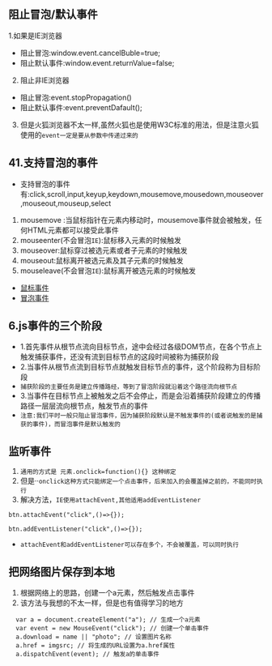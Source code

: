 ## 阻止冒泡/默认事件
1.如果是IE浏览器
* 阻止冒泡:window.event.cancelBuble=true;
* 阻止默认事件:window.event.returnValue=false;
2. 阻止非IE浏览器
* 阻止冒泡:event.stopPropagation()
* 阻止默认事件:event.preventDafault();
3. 但是火狐浏览器不太一样,虽然火狐也是使用W3C标准的用法，但是注意火狐使用的`event一定是要从参数中传递过来的`


## 41.支持冒泡的事件
* 支持冒泡的事件有:click,scroll,input,keyup,keydown,mousemove,mousedown,mouseover,mouseout,mouseup,select
1. mousemove :当鼠标指针在元素内移动时，mousemove事件就会被触发，任何HTML元素都可以接受此事件
2. mouseenter(不会冒泡`IE`):鼠标移入元素的时候触发
3. mouseover:鼠标穿过被选元素或者子元素的时候触发
4. mouseout:鼠标离开被选元素及其子元素的时候触发
5. mouseleave(不会冒泡`IE`):鼠标离开被选元素的时候触发
* [鼠标事件](https://blog.csdn.net/u010297791/article/details/57412796)
* [冒泡事件](https://www.cnblogs.com/rubylouvre/p/5080464.html)


## 6.js事件的三个阶段
* 1.首先事件从根节点流向目标节点，途中会经过各级DOM节点，在各个节点上触发捕获事件，还没有流到目标节点的这段时间被称为捕获阶段
* 2.当事件从根节点流到目标节点就触发目标节点的事件，这个阶段称为目标阶段
* `捕获阶段的主要任务是建立传播路经，等到了冒泡阶段就沿着这个路径流向根节点`
* 3.当事件在目标节点上被触发之后不会停止，而是会沿着捕获阶段建立的传播路径一层层流向根节点，触发节点的事件
* `注意:我们平时一般只阻止冒泡事件，因为捕获阶段默认是不触发事件的(或者说触发的是捕获的事件)，而冒泡事件是默认触发的`


## 监听事件
1. `通用的方式是 元素.onclick=function(){} 这种绑定`
2. 但是··`onclick这种方式只能绑定一个点击事件，后来加入的会覆盖掉之前的，不能同时执行`
3. 解决方法，`IE使用attachEvent,其他适用addEventListener`
```
btn.attachEvent("click",()=>{});

btn.addEventListener("click",()=>{});
```
* `attachEvent和addEventListener可以存在多个，不会被覆盖，可以同时执行`

## 把网络图片保存到本地
1. 根据网络上的思路，创建一个a元素，然后触发点击事件
2. 该方法与我想的不太一样，但是也有值得学习的地方
```
  var a = document.createElement("a"); // 生成一个a元素
  var event = new MouseEvent("click"); // 创建一个单击事件
  a.download = name || "photo"; // 设置图片名称
  a.href = imgsrc; // 将生成的URL设置为a.href属性
  a.dispatchEvent(event); // 触发a的单击事件